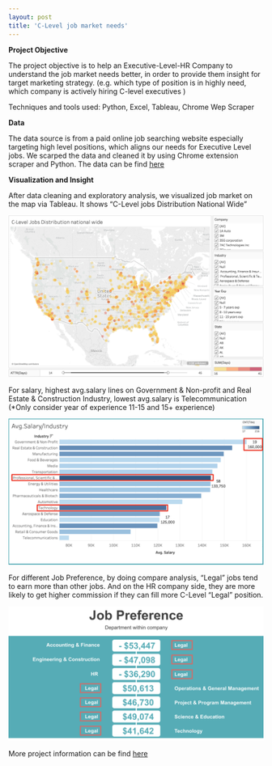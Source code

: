 ```yaml
---
layout: post
title: 'C-Level job market needs'
---
```

**Project Objective**

The project objective is to help an Executive-Level-HR Company to understand the job market needs better, in order to provide them insight for target marketing strategy. (e.g. which type of position is in highly need, which company is actively hiring C-level executives ) 

Techniques and tools used: Python, Excel, Tableau, Chrome Wep Scraper

**Data**

The data source is from a paid online job searching website especially targeting high level positions, which aligns our needs for Executive Level jobs. We scarped the data and cleaned it by using Chrome extension scraper and Python. The data can be find [here](https://github.com/haoyingyang)

**Visualization and Insight**

After data cleaning and exploratory analysis, we visualized job market on the map via Tableau. It shows “C-Level jobs Distribution National Wide”

![](https://raw.githubusercontent.com/haoyingy/Home/gh-pages/assets/img/projects/proj-1/map.png)

For salary, highest avg.salary lines on Government & Non-profit and Real Estate & Construction Industry, lowest avg.salary is Telecommunication (*Only consider year of experience 11-15 and 15+ experience)

![](https://raw.githubusercontent.com/haoyingy/Home/gh-pages/assets/img/projects/proj-1/avgsal.png)

For different Job Preference, by doing compare analysis, “Legal” jobs tend to earn more than other jobs. And on the HR company side, they are more likely to get higher commission if they can fill more C-Level “Legal” position. 

![](https://raw.githubusercontent.com/haoyingy/Home/gh-pages/assets/img/projects/proj-1/job.png)

More project information can be find [here](https://github.com/haoyingyang)

